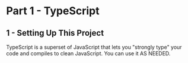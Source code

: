 # Part 1 - TypeScript
## 1 - Setting Up This Project

TypeScript is a superset of JavaScript that lets you "strongly type" your code and compiles to clean JavaScript. You can use it AS NEEDED.